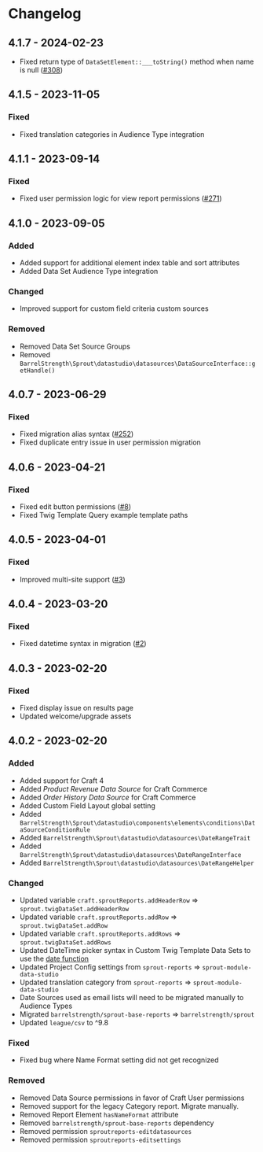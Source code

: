 # Changelog

## 4.1.7 - 2024-02-23

- Fixed return type of `DataSetElement::___toString()` method when name is null ([#308])

[#308]: https://github.com/barrelstrength/sprout/issues/308

## 4.1.5 - 2023-11-05

### Fixed

- Fixed translation categories in Audience Type integration

## 4.1.1 - 2023-09-14

### Fixed

- Fixed user permission logic for view report permissions ([#271])

[#271]: https://github.com/barrelstrength/sprout/issues/271

## 4.1.0 - 2023-09-05

### Added

- Added support for additional element index table and sort attributes
- Added Data Set Audience Type integration

### Changed

- Improved support for custom field criteria custom sources

### Removed

- Removed Data Set Source Groups
- Removed `BarrelStrength\Sprout\datastudio\datasources\DataSourceInterface::getHandle()`

## 4.0.7 - 2023-06-29

### Fixed

- Fixed migration alias syntax ([#252])
- Fixed duplicate entry issue in user permission migration

[#252]: https://github.com/barrelstrength/sprout/issues/252

## 4.0.6 - 2023-04-21

### Fixed

- Fixed edit button permissions ([#8][#8datastudio])
- Fixed Twig Template Query example template paths

[#8datastudio]: https://github.com/barrelstrength/sprout-data-studio/issues/8

## 4.0.5 - 2023-04-01

### Fixed

- Improved multi-site support ([#3][#2datastudio])

[#3datastudio]: https://github.com/barrelstrength/sprout-data-studio/issues/3

## 4.0.4 - 2023-03-20

### Fixed

- Fixed datetime syntax in migration ([#2][#2datastudio])

[#2datastudio]: https://github.com/barrelstrength/craft-sprout-data-studio/issues/2

## 4.0.3 - 2023-02-20

### Fixed

- Fixed display issue on results page
- Updated welcome/upgrade assets

## 4.0.2 - 2023-02-20

### Added

- Added support for Craft 4
- Added _Product Revenue Data Source_ for Craft Commerce
- Added _Order History Data Source_ for Craft Commerce
- Added Custom Field Layout global setting
- Added `BarrelStrength\Sprout\datastudio\components\elements\conditions\DataSourceConditionRule`
- Added `BarrelStrength\Sprout\datastudio\datasources\DateRangeTrait`
- Added `BarrelStrength\Sprout\datastudio\datasources\DateRangeInterface`
- Added `BarrelStrength\Sprout\datastudio\datasources\DateRangeHelper`

### Changed

- Updated variable `craft.sproutReports.addHeaderRow` => `sprout.twigDataSet.addHeaderRow`
- Updated variable `craft.sproutReports.addRow` => `sprout.twigDataSet.addRow`
- Updated variable `craft.sproutReports.addRows` => `sprout.twigDataSet.addRows`
- Updated DateTime picker syntax in Custom Twig Template Data Sets to use the [date function](https://craftcms.com/docs/4.x/upgrade.html#template-functions)
- Updated Project Config settings from `sprout-reports` => `sprout-module-data-studio`
- Updated translation category from `sprout-reports` => `sprout-module-data-studio`
- Date Sources used as email lists will need to be migrated manually to Audience Types
- Migrated `barrelstrength/sprout-base-reports` => `barrelstrength/sprout`
- Updated `league/csv` to ^9.8

### Fixed

- Fixed bug where Name Format setting did not get recognized

### Removed

- Removed Data Source permissions in favor of Craft User permissions
- Removed support for the legacy Category report. Migrate manually.
- Removed Report Element `hasNameFormat` attribute
- Removed `barrelstrength/sprout-base-reports` dependency
- Removed permission `sproutreports-editdatasources`
- Removed permission `sproutreports-editsettings`

    
